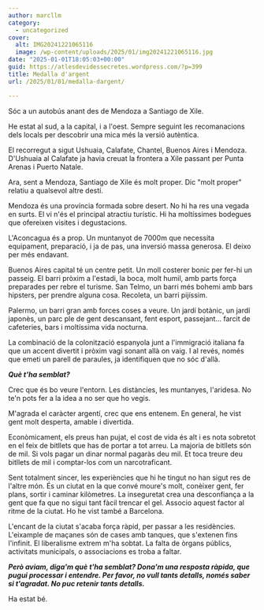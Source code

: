 ```yaml
---
author: marcllm
category:
  - uncategorized
cover:
  alt: IMG20241221065116
  image: /wp-content/uploads/2025/01/img20241221065116.jpg
date: "2025-01-01T18:05:03+00:00"
guid: https://atlesdevidessecretes.wordpress.com/?p=399
title: Medalla d'argent
url: /2025/01/01/medalla-dargent/

---
```

Sóc a un autobús anant des de Mendoza a Santiago de Xile.

He estat al sud, a la capital, i a l'oest. Sempre seguint les recomanacions dels locals per descobrir una mica més la versió autèntica.

El recorregut a sigut Ushuaia, Calafate, Chantel, Buenos Aires i Mendoza. D'Ushuaia al Calafate ja havia creuat la frontera a Xile passant per Punta Arenas i Puerto Natale.

Ara, sent a Mendoza, Santiago de Xile és molt proper. Dic "molt proper" relatiu a qualsevol altre destí.

Mendoza és una província formada sobre desert. No hi ha res una vegada en surts. El vi n'és el principal atractiu turístic. Hi ha moltíssimes bodegues que ofereixen visites i degustacions.

L'Aconcagua és a prop. Un muntanyot de 7000m que necessita equipament, preparació, i ja de pas, una inversió massa generosa. El deixo per més endavant.

Buenos Aires capital té un centre petit. Un moll costerer bonic per fer-hi un passeig. El barri pròxim a l'estadi, la boca, molt humil, amb parts força preparades per rebre el turisme. San Telmo, un barri més bohemi amb bars hipsters, per prendre alguna cosa. Recoleta, un barri pijíssim.

Palermo, un barri gran amb forces coses a veure. Un jardí botànic, un jardí japonès, un parc ple de gent descansant, fent esport, passejant... farcit de cafeteries, bars i moltíssima vida nocturna.

La combinació de la colonització espanyola junt a l'immigració italiana fa que un accent divertit i pròxim vagi sonant allà on vaig. I al revés, només que emeti un parell de paraules, ja identifiquen que no sóc d'allà.

_**Què t'ha semblat?**_

Crec que és bo veure l'entorn. Les distàncies, les muntanyes, l'aridesa. No te'n pots fer a la idea a no ser que ho vegis.

M'agrada el caràcter argentí, crec que ens entenem. En general, he vist gent molt desperta, amable i divertida.

Econòmicament, els preus han pujat, el cost de vida és alt i es nota sobretot en el feix de bitllets que has de portar a tot arreu. La majoria de bitllets són de mil. Si vols pagar un dinar normal pagaràs deu mil. Et toca treure deu bitllets de mil i comptar-los com un narcotraficant.

Sent totalment sincer, les experiències que hi he tingut no han sigut res de l'altre món. És un ciutat en la que convé moure's molt, conèixer gent, fer plans, sortir i caminar kilòmetres. La inseguretat crea una desconfiança a la gent que fa que no sigui tant fàcil trencar el gel. Associo aquest factor al ritme de la ciutat. Ho he vist també a Barcelona.

L'encant de la ciutat s'acaba força ràpid, per passar a les residències. L'eixample de maçanes són de cases amb tanques, que s'extenen fins l'infinit. El liberalisme extrem m'ha sobtat. La falta de òrgans públics, activitats municipals, o associacions es troba a faltar.

_**Però aviam, diga'm què t'ha semblat? Dona'm una resposta ràpida, que pugui processar i entendre. Per favor, no vull tants detalls, només saber si t'agradat. No puc retenir tants detalls.**_

Ha estat bé.
